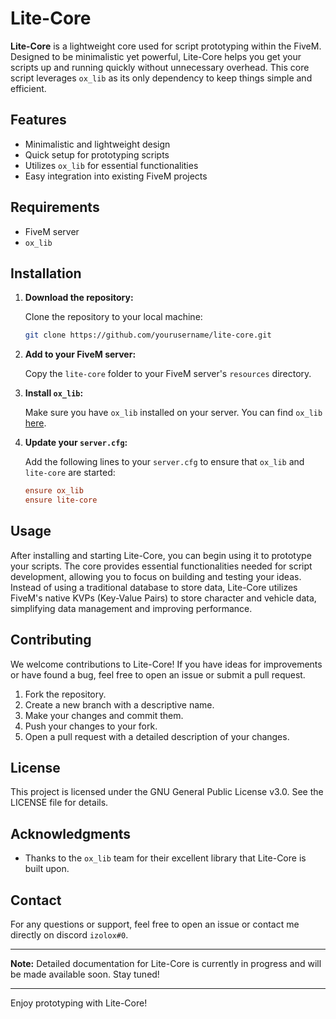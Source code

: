 # Lite-Core

**Lite-Core** is a lightweight core used for script prototyping within the FiveM. Designed to be minimalistic yet powerful, Lite-Core helps you get your scripts up and running quickly without unnecessary overhead. This core script leverages `ox_lib` as its only dependency to keep things simple and efficient.

## Features

- Minimalistic and lightweight design
- Quick setup for prototyping scripts
- Utilizes `ox_lib` for essential functionalities
- Easy integration into existing FiveM projects

## Requirements

- FiveM server
- `ox_lib`

## Installation

1. **Download the repository:**

    Clone the repository to your local machine:
    ```bash
    git clone https://github.com/yourusername/lite-core.git
    ```

2. **Add to your FiveM server:**

    Copy the `lite-core` folder to your FiveM server's `resources` directory.

3. **Install `ox_lib`:**

    Make sure you have `ox_lib` installed on your server. You can find `ox_lib` [here](https://github.com/overextended/ox_lib).

4. **Update your `server.cfg`:**

    Add the following lines to your `server.cfg` to ensure that `ox_lib` and `lite-core` are started:

    ```cfg
    ensure ox_lib
    ensure lite-core
    ```

## Usage

After installing and starting Lite-Core, you can begin using it to prototype your scripts. The core provides essential functionalities needed for script development, allowing you to focus on building and testing your ideas. Instead of using a traditional database to store data, Lite-Core utilizes FiveM's native KVPs (Key-Value Pairs) to store character and vehicle data, simplifying data management and improving performance.

## Contributing

We welcome contributions to Lite-Core! If you have ideas for improvements or have found a bug, feel free to open an issue or submit a pull request.

1. Fork the repository.
2. Create a new branch with a descriptive name.
3. Make your changes and commit them.
4. Push your changes to your fork.
5. Open a pull request with a detailed description of your changes.

## License

This project is licensed under the GNU General Public License v3.0. See the LICENSE file for details.

## Acknowledgments

- Thanks to the `ox_lib` team for their excellent library that Lite-Core is built upon.

## Contact

For any questions or support, feel free to open an issue or contact me directly on discord `izolox#0`.

---

**Note:** Detailed documentation for Lite-Core is currently in progress and will be made available soon. Stay tuned!

---

Enjoy prototyping with Lite-Core!
